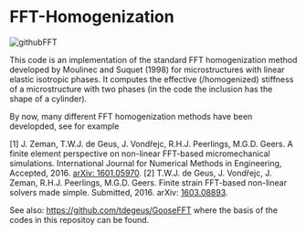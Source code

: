 # FFT-Homogenization

![githubFFT](https://user-images.githubusercontent.com/52761240/61006553-e7a93e00-a36a-11e9-8db7-56725e06e296.png)

This code is an implementation of the standard FFT homogenization method developed by Moulinec and Suquet (1998) for microstructures with linear elastic isotropic phases.
It computes the effective (/homogenized) stiffness of a microstructure with two phases (in the code the inclusion has the shape of a cylinder).

By now, many different FFT homogenization methods have been developded, see for example

[1] J. Zeman, T.W.J. de Geus, J. Vondřejc, R.H.J. Peerlings, M.G.D. Geers. A finite element perspective on non-linear FFT-based micromechanical simulations. 
International Journal for Numerical Methods in Engineering, Accepted, 2016. [arXiv: 1601.05970](https://arxiv.org/abs/1601.05970).
[2] T.W.J. de Geus, J. Vondřejc, J. Zeman, R.H.J. Peerlings, M.G.D. Geers. Finite strain FFT-based non-linear solvers made simple. Submitted, 2016. arXiv: [1603.08893](https://arxiv.org/abs/1603.08893).

See also: https://github.com/tdegeus/GooseFFT where the basis of the codes in this repositoy can be found.
